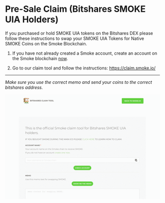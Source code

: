 # Pre-Sale Claim (Bitshares SMOKE UIA Holders)

If you purchased or hold SMOKE UIA tokens on the Bitshares DEX please follow these instructions to swap your SMOKE UIA Tokens for Native SMOKE Coins on the Smoke Blockchain.

1.  If you have not already created a Smoke account, create an account on the Smoke blockchain <a href="https://smoke.io/pick_account" target="_blank">now</a>.

2. Go to our claim tool and follow the instructions: <a href="https://claim.smoke.io/" target="_blank">https://claim.smoke.io/</a>

---

*Make sure you use the correct memo and send your coins to the correct bitshares address.*

![Smoke.io Dapp](./_media/smoke5.gif "")
